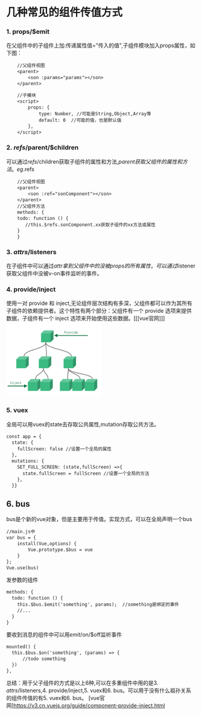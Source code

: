 # 几种常见的组件传值方式
### 1. props/$emit
在父组件中的子组件上加:传递属性值="传入的值",子组件模块加入props属性，如下图：
``` vue
    //父组件视图
    <parent>
        <son :params="params"></son>
    </parent>
```
``` vue
    //子模块
    <script>
        props: {
            type: Number, //可能是String,Object,Array等
            default: 0  //可能的值，也是默认值
        },
    </script>
```
### 2. $refs/$parent/$children
可以通过$refs/$children获取子组件的属性和方法,$parent获取父组件的属性和方法。
eg.$refs
``` vue
    //父组件视图
    <parent>
        <son :ref="sonComponent"></son>
    </parent>
    //父组件方法
    methods: {
    todo: function () {
       //this.$refs.sonComponent.xx获取子组件的xx方法或属性
    }
    }
```

### 3. $attrs/$listeners
在子组件中可以通过$attr拿到父组件中的没被props的所有属性，可以通过$listener获取父组件中没被v-on事件监听的事件。

### 4. provide/inject
使用一对 provide 和 inject,无论组件层次结构有多深，父组件都可以作为其所有子组件的依赖提供者。这个特性有两个部分：父组件有一个 provide 选项来提供数据，子组件有一个 inject 选项来开始使用这些数据。[[[vue官网]]]
<img src="../img/vue/components_provide.png" width="50%">

### 5. vuex
全局可以用vuex的state去存取公共属性,mutation存取公共方法。
```
const app = {
  state: {
    fullScreen: false //设置一个全局的属性
  },
  mutations: {
    SET_FULL_SCREEN: (state,fullScreen) =>{
      state.fullScreen = fullScreen //设置一个全局的方法
    },
  }}
```

## 6. bus
bus是个新的vue对象，但是主要用于传值。实现方式，可以在全局声明一个bus
```
//main.js中
var bus = {
    install(Vue,options) {
        Vue.prototype.$bus = vue
    }
};
Vue.use(bus)
```
发参数的组件
```
methods: {
  todo: function () {
    this.$bus.$emit('something', params);  //something是绑定的事件
    //...
  }
}
```
要收到消息的组件中可以用$emit/$on/$off监听事件
```
mounted() {
  this.$bus.$on('something', (params) => {  
      //todo something
  })
},
```
总结：用于父子组件的方式是以上6种,可以在多重组件中用的是3. $attrs/$listeners,4. provide/inject,5. vuex和6. bus。可以用于没有什么祖孙关系的组件传值的有5. vuex和6. bus。
[vue官网]https://v3.cn.vuejs.org/guide/component-provide-inject.html